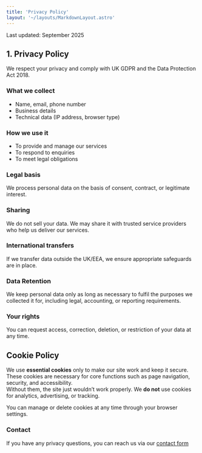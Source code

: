 ```yaml
---
title: 'Privacy Policy'
layout: '~/layouts/MarkdownLayout.astro'
---
```

Last updated: September 2025

## 1. Privacy Policy

We respect your privacy and comply with UK GDPR and the Data Protection Act 2018.

### What we collect

- Name, email, phone number
- Business details
- Technical data (IP address, browser type)

### How we use it
- To provide and manage our services
- To respond to enquiries
- To meet legal obligations

### Legal basis
We process personal data on the basis of consent, contract, or legitimate interest.

### Sharing
We do not sell your data. We may share it with trusted service providers who help us deliver our services.

### International transfers
If we transfer data outside the UK/EEA, we ensure appropriate safeguards are in place.

### Data Retention
We keep personal data only as long as necessary to fulfil the purposes we collected it for, including legal, accounting, or reporting requirements.

### Your rights
You can request access, correction, deletion, or restriction of your data at any time.

## Cookie Policy

We use **essential cookies** only to make our site work and keep it secure. These cookies are necessary for core functions such as page navigation, security, and accessibility.  
Without them, the site just wouldn’t work properly. We **do not** use cookies for analytics, advertising, or tracking.

You can manage or delete cookies at any time through your browser settings.

### Contact
If you have any privacy questions, you can reach us via our [contact form](/#contact)
